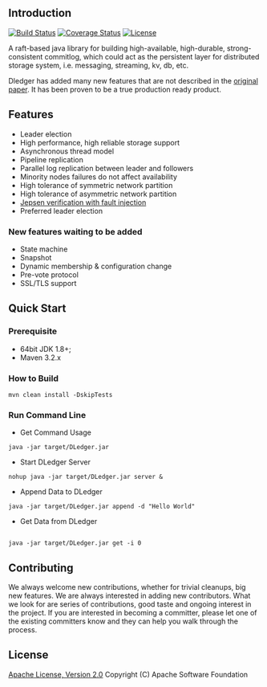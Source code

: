 
## Introduction
[![Build Status](https://travis-ci.org/openmessaging/openmessaging-storage-dledger.svg?branch=master)](https://travis-ci.org/openmessaging/openmessaging-storage-dledger) [![Coverage Status](https://coveralls.io/repos/github/openmessaging/openmessaging-storage-dledger/badge.svg?branch=master)](https://coveralls.io/github/openmessaging/openmessaging-storage-dledger?branch=master) [![License](https://img.shields.io/badge/license-Apache%202-4EB1BA.svg)](https://www.apache.org/licenses/LICENSE-2.0.html)

A raft-based java library for building high-available, high-durable, strong-consistent commitlog, which could act as the persistent layer for distributed storage system, i.e. messaging, streaming, kv, db, etc.

Dledger has added many new features that are not described in the [original paper](https://raft.github.io/raft.pdf). It has been proven to be a true production ready product. 


## Features

* Leader election
* High performance, high reliable storage support
* Asynchronous thread model
* Pipeline replication
* Parallel log replication between leader and followers
* Minority nodes failures do not affect availability
* High tolerance of symmetric network partition
* High tolerance of asymmetric network partition
* [Jepsen verification with fault injection](https://github.com/openmessaging/openmessaging-dledger-jepsen)
* Preferred leader election

### New features waiting to be added ###
* State machine 
* Snapshot
* Dynamic membership & configuration change
* Pre-vote protocol
* SSL/TLS support

## Quick Start


### Prerequisite

* 64bit JDK 1.8+;
* Maven 3.2.x

### How to Build

```
mvn clean install -DskipTests
```

### Run Command Line

 * Get Command Usage
```
java -jar target/DLedger.jar

```

* Start DLedger Server
```
nohup java -jar target/DLedger.jar server &

```

* Append Data to DLedger
```
java -jar target/DLedger.jar append -d "Hello World"

```

* Get Data from DLedger
```

java -jar target/DLedger.jar get -i 0

```

## Contributing
We always welcome new contributions, whether for trivial cleanups, big new features. We are always interested in adding new contributors. What we look for are series of contributions, good taste and ongoing interest in the project. If you are interested in becoming a committer, please let one of the existing committers know and they can help you walk through the process.

## License
[Apache License, Version 2.0](http://www.apache.org/licenses/LICENSE-2.0.html) Copyright (C) Apache Software Foundation
 













